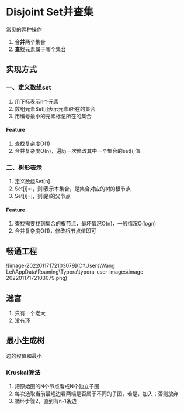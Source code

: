 # Disjoint Set并查集

常见的两种操作

1. 合**并**两个集合
2. **查**找元素属于哪个集合

## 实现方式

### 一、定义数组set

1. 用下标表示n个元素
2. 数组元素Set[i]表示元素i所在的集合
3. 用编号最小的元素标记所在的集合

#### Feature

1. 查找复杂度O(1)
2. 合并复杂度O(n)，遍历一次修改其中一个集合的set[i]值

### 二、树形表示

1. 定义数组Set[n]
2. Set[i]=i，则i表示本集合，是集合对应的树的根节点
3. Set[i]=j，则j是i的父节点

#### Feature

1. 查找需要找到集合的根节点，最坏情况O(n)，一般情况O(logn)
2. 合并复杂度O(1)，修改根节点值即可

## 畅通工程

![image-20220117172103079](C:\Users\Wang Lei\AppData\Roaming\Typora\typora-user-images\image-20220117172103079.png)

## 迷宫

1. 只有一个老大
2. 没有环

## 最小生成树

边的权值和最小

### Kruskal算法

1. 把原始图的N个节点看成N个独立子图
2. 每次选取当前最短边看两端是否属于不同的子图，若是，加入；否则放弃
3. 循环步骤2，直到有n-1条边


